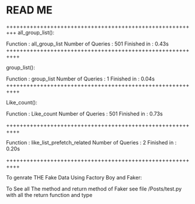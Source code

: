 # READ ME

+++++++++++++++++++++++++++++++++++++++++++++++++++++++++
all_group_list():

Function : all_group_list
Number of Queries : 501
Finished in : 0.43s
++++++++++++++++++++++++++++++++++++++++++++++++++++++++++

group_list():

Function : group_list
Number of Queries : 1
Finished in : 0.04s
++++++++++++++++++++++++++++++++++++++++++++++++++++++++++

Like_count():

Function : Like_count
Number of Queries : 501
Finished in : 0.73s

++++++++++++++++++++++++++++++++++++++++++++++++++++++++++

Function : like_list_prefetch_related
Number of Queries : 2
Finished in : 0.20s

++++++++++++++++++++++++++++++++++++++++++++++++++++++++++

To genrate THE Fake Data Using Factory Boy and Faker:

To See all The method and return method of Faker see file /Posts/test.py with all the return function and type
